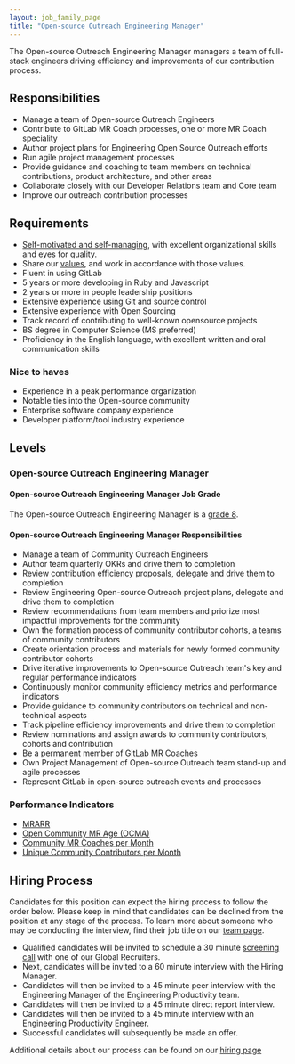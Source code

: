 ```yaml
---
layout: job_family_page
title: "Open-source Outreach Engineering Manager"
---
```


The Open-source Outreach Engineering Manager managers a team of full-stack engineers driving efficiency and improvements of our contribution process. 

## Responsibilities 

* Manage a team of Open-source Outreach Engineers
* Contribute to GitLab MR Coach processes, one or more MR Coach speciality
* Author project plans for Engineering Open Source Outreach efforts
* Run agile project management processes
* Provide guidance and coaching to team members on technical contributions, product architecture, and other areas
* Collaborate closely with our Developer Relations team and Core team
* Improve our outreach contribution processes

## Requirements

* [Self-motivated and self-managing](https://about.gitlab.com/handbook/values/#efficiency), with excellent organizational skills and eyes for quality.
* Share our [values](https://about.gitlab.com/handbook/values/), and work in accordance with those values.
* Fluent in using GitLab
* 5 years or more developing in Ruby and Javascript
* 2 years or more in people leadership positions 
* Extensive experience using Git and source control
* Extensive experience with Open Sourcing
* Track record of contributing to well-known opensource projects
* BS degree in Computer Science (MS preferred)
* Proficiency in the English language, with excellent written and oral communication skills

### Nice to haves
* Experience in a peak performance organization
* Notable ties into the Open-source community
* Enterprise software company experience
* Developer platform/tool industry experience

## Levels 
### Open-source Outreach Engineering Manager 

#### Open-source Outreach Engineering Manager Job Grade

The Open-source Outreach Engineering Manager  is a [grade 8](/handbook/total-rewards/compensation/compensation-calculator/#gitlab-job-grades).

#### Open-source Outreach Engineering Manager Responsibilities

* Manage a team of Community Outreach Engineers
* Author team quarterly OKRs and drive them to completion
* Review contribution efficiency proposals, delegate and drive them to completion
* Review Engineering Open-source Outreach project plans, delegate and drive them to completion
* Review recommendations from team members and priorize most impactful improvements for the community
* Own the formation process of community contributor cohorts, a teams of community contributors
* Create orientation process and materials for newly formed community contributor cohorts
* Drive iterative improvements to Open-source Outreach team's key and regular performance indicators
* Continuously monitor community efficiency metrics and performance indicators
* Provide guidance to community contributors on technical and non-technical aspects
* Track pipeline efficiency improvements and drive them to completion
* Review nominations and assign awards to community contributors, cohorts and contribution
* Be a permanent member of GitLab MR Coaches
* Own Project Management of Open-source Outreach team stand-up and agile processes
* Represent GitLab in open-source outreach events and processes


### Performance Indicators
* [MRARR](/handbook/engineering/quality/performance-indicators/#mrarr)
* [Open Community MR Age (OCMA)](/handbook/engineering/quality/performance-indicators/#open-community-mr-age-ocma)
* [Community MR Coaches per Month](/handbook/engineering/quality/performance-indicators/#community-mr-coaches-per-month)
* [Unique Community Contributors per Month](/handbook/engineering/quality/performance-indicators/#unique-community-contributors-per-month)


## Hiring Process
Candidates for this position can expect the hiring process to follow the order below. Please keep in mind that candidates can be declined from the position at any stage of the process. To learn more about someone who may be conducting the interview, find their job title on our [team page](/company/team/).
* Qualified candidates will be invited to schedule a 30 minute [screening call](/handbook/hiring/interviewing/#screening-call) with one of our Global Recruiters.
* Next, candidates will be invited to a 60 minute interview with the Hiring Manager.
* Candidates will then be invited to a 45 minute peer interview with the Engineering Manager of the Engineering Productivity team.
* Candidates will then be invited to a 45 minute direct report interview.
* Candidates will then be invited to a 45 minute interview with an Engineering Productivity Engineer.
* Successful candidates will subsequently be made an offer.

Additional details about our process can be found on our [hiring page](/handbook/hiring/)

